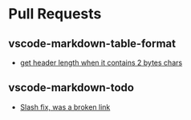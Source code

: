 # Pull Requests

## vscode-markdown-table-format

- [get header length when it contains 2 bytes chars](https://github.com/TomasHubelbauer/vscode-markdown-table-format/pull/1)

## vscode-markdown-todo

- [Slash fix, was a broken link](https://github.com/TomasHubelbauer/vscode-markdown-todo/pull/13)
